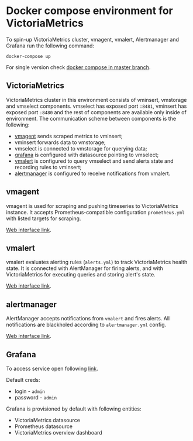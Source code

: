 # Docker compose environment for VictoriaMetrics

To spin-up VictoriaMetrics cluster, vmagent, vmalert, Alertmanager and Grafana run the following command:

`docker-compose up`

For single version check [docker compose in master branch](https://github.com/VictoriaMetrics/VictoriaMetrics/tree/master/deployment/docker).

## VictoriaMetrics

VictoriaMetrics cluster in this environment consists of 
vminsert, vmstorage and vmselect components. vmselect
has exposed port `:8481`, vminsert has exposed port `:8480` and the rest of components are available
only inside of environment. 
The communication scheme between components is the following:
* [vmagent](#vmagent) sends scraped metrics to vminsert;
* vminsert forwards data to vmstorage;
* vmselect is connected to vmstorage for querying data;
* [grafana](#grafana) is configured with datasource pointing to vmselect;
* [vmalert](#vmalert) is configured to query vmselect and send alerts state
and recording rules to vminsert; 
* [alertmanager](#alertmanager) is configured to receive notifications from vmalert.

## vmagent

vmagent is used for scraping and pushing timeseries to
VictoriaMetrics instance. It accepts Prometheus-compatible
configuration `prometheus.yml` with listed targets for scraping.

[Web interface link](http://localhost:8429/).

## vmalert

vmalert evaluates alerting rules (`alerts.yml`) to track VictoriaMetrics
health state. It is connected with AlertManager for firing alerts,
and with VictoriaMetrics for executing queries and storing alert's state.

[Web interface link](http://localhost:8880/).

## alertmanager

AlertManager accepts notifications from `vmalert` and fires alerts.
All notifications are blackholed according to `alertmanager.yml` config.

[Web interface link](http://localhost:9093/).

## Grafana

To access service open following [link](http://localhost:3000).

Default creds:
* login - `admin`
* password - `admin`

Grafana is provisioned by default with following entities:
* VictoriaMetrics datasource
* Prometheus datasource
* VictoriaMetrics overview dashboard
